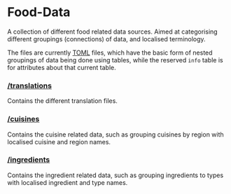 # Food-Data

A collection of different food related data sources. Aimed at categorising different groupings (connections) of data, and localised terminology.

The files are currently [TOML](https://github.com/toml-lang/toml) files, which have the basic form of nested groupings of data being done using tables, while the reserved `info` table is for attributes about that current table.

### [/translations](/translations)
Contains the different translation files.


### [/cuisines](/cuisines)
Contains the cuisine related data, such as grouping cuisines by region with localised cuisine and region names.


### [/ingredients](/ingredients)
Contains the ingredient related data, such as grouping ingredients to types with localised ingredient and type names.
